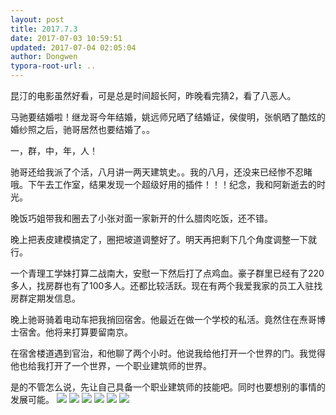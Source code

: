 ```yaml
---
layout: post
title: 2017.7.3
date: 2017-07-03 10:59:51
updated: 2017-07-04 02:05:04
author: Dongwen
typora-root-url: ..
---
```




昆汀的电影虽然好看，可是总是时间超长阿，昨晚看完猜2，看了八恶人。

马驰要结婚啦！继龙哥今年结婚，姚远师兄晒了结婚证，侯俊明，张帆晒了酷炫的婚纱照之后，驰哥居然也要结婚了。。

一，群，中，年，人！

驰哥还给我派了个活，八月讲一两天建筑史。。我的八月，还没来已经惨不忍睹哦。下午去工作室，结果发现一个超级好用的插件！！！纪念，我和阿新逝去的时光。

晚饭巧姐带我和圈去了小张对面一家新开的什么腊肉吃饭，还不错。

晚上把表皮建模搞定了，圈把坡道调整好了。明天再把剩下几个角度调整一下就行。

一个青理工学妹打算二战南大，安慰一下然后打了点鸡血。豪子群里已经有了220多人，找房群也有了100多人。还都比较活跃。现在有两个我爱我家的员工入驻找房群定期发信息。

晚上驰哥骑着电动车把我捎回宿舍。他最近在做一个学校的私活。竟然住在焘哥博士宿舍。他将来打算要留南京。

在宿舍楼道遇到官治，和他聊了两个小时。他说我给他打开一个世界的门。我觉得他也给我打开了一个世界，一个职业建筑师的世界。

是的不管怎么说，先让自己具备一个职业建筑师的技能吧。同时也要想别的事情的发展可能。      ![](/img/in-post/p43735767.jpg)
![](/img/in-post/p43735783.jpg)
![](/img/in-post/p43735779.jpg)
![](/img/in-post/p43735782.jpg)
![](/img/in-post/p43754724.jpg)
![](/img/in-post/p43735772.jpg)
